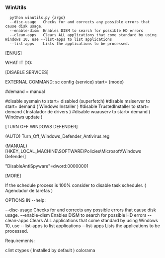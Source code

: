 ### WinUtils ###
```
  python winutils.py {args}
  --disc-usage   Checks for and corrects any possible errors that cause disk usage.
  --enable-dism  Enables DISM to search for possible HD errors
  --clean-apps   Clears ALL applications that come standard by using Windows 10, use --list-apps to list applications
  --list-apps    Lists the applications to be processed.
```


[EN/US]

WHAT IT DO:

[DISABLE SERVICES]

EXTERNAL COMMAND: sc config {service} start= {mode}

#demand = manual

#disable sysmain to start= disabled (superfetch)
#disable msiserver to start= demand ( Windows Installer )
#disable TrustedInstaller to start= demand ( Instalador de drivers )
#disable wuauserv to start= demand ( Windows update )

[TURN OFF WINDOWS DEFENDER]

(AUTO)
Turn_Off_Windows_Defender_Antivirus.reg

(MANUAL)
[HKEY_LOCAL_MACHINE\SOFTWARE\Policies\Microsoft\Windows Defender]

"DisableAntiSpyware"=dword:00000001

[MORE]
      
If the schedule process is 100% consider to disable task scheduler. ( Agendador de tarefas )


OPTIONS IN --help:

  --disc-usage   Checks for and corrects any possible errors that cause disk usage.
  --enable-dism  Enables DISM to search for possible HD errors
  --clean-apps   Clears ALL applications that come standard by using Windows 10, use --list-apps to list applications
  --list-apps    Lists the applications to be processed.

Requirements:

clint
ctypes ( Installed by default )
colorama

